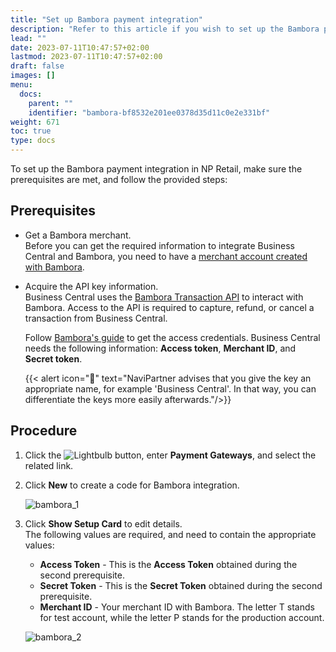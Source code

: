 ```yaml
---
title: "Set up Bambora payment integration"
description: "Refer to this article if you wish to set up the Bambora payment integration in NP Retail."
lead: ""
date: 2023-07-11T10:47:57+02:00
lastmod: 2023-07-11T10:47:57+02:00
draft: false
images: []
menu:
  docs:
    parent: ""
    identifier: "bambora-bf8532e201ee0378d35d11c0e2e331bf"
weight: 671
toc: true
type: docs
---
```

To set up the Bambora payment integration in NP Retail, make sure the prerequisites are met, and follow the provided steps:

## Prerequisites

- Get a Bambora merchant.     
    Before you can get the required information to integrate Business Central and Bambora,
    you need to have a [merchant account created with Bambora](https://developer.bambora.com/europe/checkout/getting-started/create-account).

- Acquire the API key information.     
    Business Central uses the [Bambora Transaction API](https://developer.bambora.com/europe/checkout/api-reference/transaction)
    to interact with Bambora. Access to the API is required to capture, refund, or cancel a transaction from Business Central.

    Follow [Bambora's guide](https://developer.bambora.com/europe/checkout/getting-started/access-api#get-access-to-the-api) to get the access credentials.
    Business Central needs the following information: **Access token**, **Merchant ID**, and **Secret token**.

    {{< alert icon="📝" text="NaviPartner advises that you give the key an appropriate name, for example 'Business Central'. In that way, you can differentiate the keys more easily afterwards."/>}}

## Procedure

1. Click the ![Lightbulb](Lightbulb_icon.PNG) button, enter **Payment Gateways**, and select the related link.      
 
2. Click **New** to create a code for Bambora integration.    

    ![bambora_1](bambora_integration_list.PNG)

3. Click **Show Setup Card** to edit details.  
   The following values are required, and need to contain the appropriate values:     
   - **Access Token** - This is the **Access Token** obtained during the second prerequisite.
   - **Secret Token** - This is the **Secret Token** obtained during the second prerequisite.
   - **Merchant ID** - Your merchant ID with Bambora. The letter T stands for test account, while the letter P stands for the production account.    

    ![bambora_2](bambora_integration_list_2.PNG)